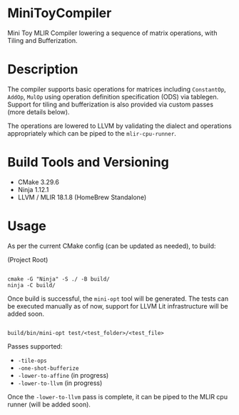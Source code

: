 # MiniToyCompiler

Mini Toy MLIR Compiler lowering a sequence of matrix operations, with Tiling and Bufferization.

# Description

The compiler supports basic operations for matrices including `ConstantOp`, `AddOp`, `MulOp` using
operation definition specification (ODS) via tablegen. Support for tiling and bufferization is also
provided via custom passes (more details below).

The operations are lowered to LLVM by validating the dialect and operations appropriately which
can be piped to the `mlir-cpu-runner`.

# Build Tools and Versioning

- CMake 3.29.6
- Ninja 1.12.1
- LLVM / MLIR 18.1.8 (HomeBrew Standalone)

# Usage

As per the current CMake config (can be updated as needed), to build:

(Project Root)

```Shell

cmake -G "Ninja" -S ./ -B build/
ninja -C build/

```

Once build is successful, the `mini-opt` tool will be generated. The tests can be executed manually
as of now, support for LLVM Lit infrastructure will be added soon.

```Shell

build/bin/mini-opt test/<test_folder>/<test_file>

```

Passes supported:

- `-tile-ops`
- `-one-shot-bufferize`
- `-lower-to-affine` (in progress)
- `-lower-to-llvm` (in progress)

Once the `-lower-to-llvm` pass is complete, it can be piped to the MLIR cpu runner (will be added soon).
